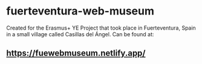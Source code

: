 # fuerteventura-web-museum

Created for the Erasmus+ YE Project that took place in Fuerteventura, Spain in a small village called Casillas del Ángel. Can be found at:

## https://fuewebmuseum.netlify.app/
